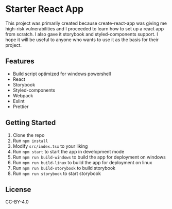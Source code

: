 # Starter React App

This project was primarily created because create-react-app was giving me high-risk vulnerabilities and I proceeded to learn how to set up a react app from scratch. I also gave it storybook and styled-components support. I hope it will be useful to anyone who wants to use it as the basis for their project.

## Features

- Build script optimized for windows powershell
- React
- Storybook
- Styled-components
- Webpack
- Eslint
- Prettier

## Getting Started

1. Clone the repo
2. Run `npm install`
3. Modify `src/index.tsx` to your liking
4. Run `npm start` to start the app in development mode
5. Run `npm run build-windows` to build the app for deployment on windows
6. Run `mpm run build-linux` to build the app for deployment on linux
7. Run `npm run build-storybook` to build storybook
8. Run `npm run storybook` to start storybook

## License

CC-BY-4.0
